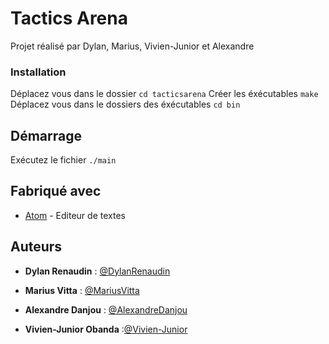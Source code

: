 # Tactics Arena
Projet réalisé par Dylan, Marius, Vivien-Junior et Alexandre

### Installation

Déplacez vous dans le dossier ```cd tacticsarena```
Créer les éxécutables ```make```
Déplacez vous dans le dossiers des éxécutables ```cd bin```

## Démarrage

Exécutez le fichier ```./main```

## Fabriqué avec

* [Atom](https://atom.io/) - Editeur de textes


## Auteurs

* **Dylan Renaudin** : [@DylanRenaudin](https://github.com/DylanRenaudin)

* **Marius Vitta** : [@MariusVitta](https://github.com/MariusVitta)

* **Alexandre Danjou** : [@AlexandreDanjou](https://github.com/AlexandreDanjou)

* **Vivien-Junior Obanda** :[@Vivien-Junior](https://github.com/Vivien-Junior)

